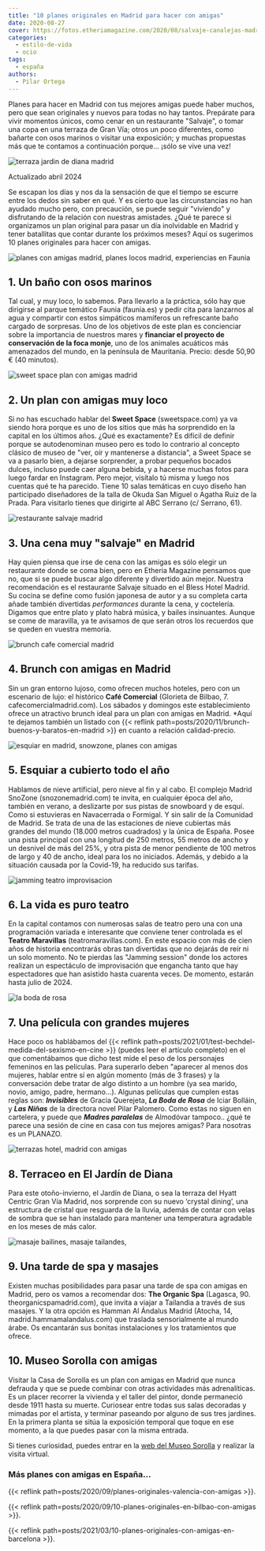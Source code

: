 ```yaml
---
title: "10 planes originales en Madrid para hacer con amigas"
date: 2020-08-27
cover: https://fotos.etheriamagazine.com/2020/08/salvaje-canalejas-madrid.jpg
categories: 
  - estilo-de-vida
  - ocio
tags: 
  - españa
authors: 
  - Pilar Ortega
---
```


Planes para hacer en Madrid con tus mejores amigas puede haber muchos, pero que sean 
originales y nuevos para todas no hay tantos. Prepárate para vivir momentos únicos, como 
cenar en un restaurante "Salvaje", o tomar una copa en una terraza de Gran Vía; otros un 
poco diferentes, como bañarte con osos marinos o visitar una exposición; y muchas 
propuestas más que te contamos a continuación porque... ¡sólo se vive una vez! 

![terraza jardin de diana madrid](https://fotos.etheriamagazine.com/2020/08/terraza-jardin-diana-hyatt-madrid.jpg "Terraza Jardín de Diana, uno de los planes en Madrid con amigas.")

Actualizado abril 2024 

Se escapan los días y nos da la sensación de que el tiempo se escurre entre los dedos 
sin saber en qué. Y es cierto que las circunstancias no han ayudado mucho pero, con 
precaución, se puede seguir "viviendo" y disfrutando de la relación con nuestras 
amistades. ¿Qué te parece si organizamos un plan original para pasar un día inolvidable 
en Madrid y tener batallitas que contar durante los próximos meses? Aquí os sugerimos 10 
planes originales para hacer con amigas. 

![planes con amigas madrid, planes locos madrid, experiencias en Faunia](https://fotos.etheriamagazine.com/2020/08/planes-amigas-madrid-faunia.jpg "Baño con osos marinos en Faunia.")

## 1\. Un baño con osos marinos

Tal cual, y muy loco, lo sabemos. Para llevarlo a la práctica, sólo hay que dirigirse al 
parque temático Faunia (faunia.es) y pedir cita para lanzarnos al agua y compartir con 
estos simpáticos mamíferos un refrescante baño cargado de sorpresas. Uno de los 
objetivos de este plan es concienciar sobre la importancia de nuestros mares y 
**financiar el proyecto de conservación de la foca monje**, uno de los animales 
acuáticos más amenazados del mundo, en la península de Mauritania. Precio: desde 50,90 € 
(40 minutos). 

![sweet space plan con amigas madrid](https://fotos.etheriamagazine.com/2020/08/sweet-space-planes-amigas-madrid.jpg "Una foto imprescindible en © Sweet Space.")

## 2\. Un plan con amigas muy loco

Si no has escuchado hablar del **Sweet Space** (sweetspace.com) ya va siendo hora porque 
es uno de los sitios que más ha sorprendido en la capital en los últimos años. ¿Qué es 
exactamente? Es difícil de definir porque se autodenominan museo pero es todo lo 
contrario al concepto clásico de museo de "ver, oír y mantenerse a distancia", a Sweet 
Space se va a pasarlo bien, a dejarse sorprender, a probar pequeños bocados dulces, 
incluso puede caer alguna bebida, y a hacerse muchas fotos para luego fardar en 
Instagram. Pero mejor, visítalo tú misma y luego nos cuentas qué te ha parecido. Tiene 
10 salas temáticas en cuyo diseño han participado diseñadores de la talla de Okuda San 
Miguel o Agatha Ruiz de la Prada. Para visitarlo tienes que dirigirte al ABC Serrano (c/ 
Serrano, 61). 

![restaurante salvaje madrid](https://fotos.etheriamagazine.com/2020/08/salvaje-madrid.jpg "© Restaurante Salvaje Madrid.")

## 3\. Una cena muy "salvaje" en Madrid

Hay quien piensa que irse de cena con las amigas es sólo elegir un restaurante donde se 
coma bien, pero en Etheria Magazine pensamos que no, que si se puede buscar algo 
diferente y divertido aún mejor. Nuestra recomendación es el restaurante Salvaje situado 
en el Bless Hotel Madrid. Su cocina se define como fusión japonesa de autor y a su 
completa carta añade también divertidas _performances_ durante la cena, y coctelería. 
Digamos que entre plato y plato habrá música, y bailes insinuantes. Aunque se come de 
maravilla, ya te avisamos de que serán otros los recuerdos que se queden en vuestra 
memoria. 

![brunch cafe comercial madrid](https://fotos.etheriamagazine.com/2020/08/brunch-cafe-comercial.jpg "Brunch del Café Comercial, un excelente plan con amigas en Madrid.")

## 4\. Brunch con amigas en Madrid

Sin un gran entorno lujoso, como ofrecen muchos hoteles, pero con un escenario de lujo: 
el histórico **Café Comercial** (Glorieta de Bilbao, 7. cafecomercialmadrid.com). Los 
sábados y domingos este establecimiento ofrece un atractivo brunch ideal para un plan 
con amigas en Madrid. \*Aquí te dejamos también un listado con {{< reflink 
path=posts/2020/11/brunch-buenos-y-baratos-en-madrid >}} en cuanto a relación 
calidad-precio. 

![esquiar en madrid, snowzone, planes con amigas](https://fotos.etheriamagazine.com/2020/08/esquiar-madrid-SnowZone.jpg "Snowzone, para esquiar todo el año en Madrid.")

## 5\. Esquiar a cubierto todo el año

Hablamos de nieve artificial, pero nieve al fin y al cabo. El complejo Madrid SnoZone 
(snozonemadrid.com) te invita, en cualquier época del año, también en verano, a 
deslizarte por sus pistas de snowboard y de esquí. Como si estuvieras en Navacerrada o 
Formigal. Y sin salir de la Comunidad de Madrid. Se trata de una de las estaciones de 
nieve cubiertas más grandes del mundo (18.000 metros cuadrados) y la única de España. 
Posee una pista principal con una longitud de 250 metros, 55 metros de ancho y un 
desnivel de más del 25%, y otra pista de menor pendiente de 100 metros de largo y 40 de 
ancho, ideal para los no iniciados. Además, y debido a la situación causada por la 
Covid-19, ha reducido sus tarifas. 

![jamming teatro improvisacion](https://fotos.etheriamagazine.com/2021/09/teatro-improvisacion-jamming.jpg "Jamming, teatro de improvisación y escuela.")

## 6\. La vida es puro teatro

En la capital contamos con numerosas salas de teatro pero una con una programación 
variada e interesante que conviene tener controlada es el **Teatro Maravillas** 
(teatromaravillas.com). En este espacio con más de cien años de historia encontrarás 
obras tan divertidas que no dejarás de reír ni un solo momento. No te pierdas las 
"Jamming session" donde los actores realizan un espectáculo de improvisación que 
engancha tanto que hay espectadores que han asistido hasta cuarenta veces. De momento, 
estarán hasta julio de 2024. 

![la boda de rosa](https://fotos.etheriamagazine.com/2021/01/Test-Cartel-La-Boda-de-Rosa.jpg "Imagen del cartel de 'La boda de Rosa'.")

## 7\. Una película con grandes mujeres

Hace poco os hablábamos del {{< reflink 
path=posts/2021/01/test-bechdel-medida-del-sexismo-en-cine >}} (puedes leer el artículo 
completo) en el que comentábamos que dicho test mide el peso de los personajes femeninos 
en las películas. Para superarlo deben "aparecer al menos dos mujeres, hablar entre sí 
en algún momento (más de 3 frases) y la conversación debe tratar de algo distinto a un 
hombre (ya sea marido, novio, amigo, padre, hermano…). Algunas películas que cumplen 
estas reglas son: _**Invisibles**_ de Gracia Querejeta, _**La Boda de Rosa**_ de Iciar 
Bolláin, y _**Las Niñas**_ de la directora novel Pilar Palomero. Como estas no siguen en 
cartelera, y puede que **_Madres paralelas_** de Almodóvar tampoco.. ¿qué te parece una 
sesión de cine en casa con tus mejores amigas? Para nosotras es un PLANAZO. 

![terrazas hotel, madrid con amigas](https://fotos.etheriamagazine.com/2020/08/planes-madrid-Terraza-Hyatt.jpg "Terraza El Jardín de Diana, del Hotel Hyatt Centric Gran Vía.")

## 8\. Terraceo en El Jardín de Diana

Para este otoño-invierno, el Jardín de Diana, o sea la terraza del Hyatt Centric Gran 
Vía Madrid, nos sorprende con su nuevo ‘crystal dining’, una estructura de cristal que 
resguarda de la lluvia, además de contar con velas de sombra que se han instalado para 
mantener una temperatura agradable en los meses de más calor. 

![masaje bailines, masaje tailandes,](https://fotos.etheriamagazine.com/2020/05/tipos-masajes-balines.jpg "En algunos masajes el aceite es fundamental. © Alan Caishan")

## 9\. Una tarde de spa y masajes

Existen muchas posibilidades para pasar una tarde de spa con amigas en Madrid, pero os 
vamos a recomendar dos: **The Organic Spa** (Lagasca, 90. theorganicspamadrid.com), que 
invita a viajar a Tailandia a través de sus masajes. Y la otra opción es Hamman Al 
Ándalus Madrid (Atocha, 14, madrid.hammamalandalus.com) que traslada sensorialmente al 
mundo árabe. Os encantarán sus bonitas instalaciones y los tratamientos que ofrece. 

## 10\. Museo Sorolla con amigas

Visitar la Casa de Sorolla es un plan con amigas en Madrid que nunca defrauda y que se 
puede combinar con otras actividades más adrenalíticas. Es un placer recorrer la 
vivienda y el taller del pintor, donde permaneció desde 1911 hasta su muerte. Curiosear 
entre todas sus salas decoradas y mimadas por el artista, y terminar paseando por alguno 
de sus tres jardines. En la primera planta se sitúa la exposición temporal que toque en 
ese momento, a la que puedes pasar con la misma entrada. 

Si tienes curiosidad, puedes entrar en la [web del Museo 
Sorolla](http://www.culturaydeporte.gob.es/msorolla/exposicion/exposicion-permanente.html) 
y realizar la visita virtual. 

### Más planes con amigas en España...

{{< reflink path=posts/2020/09/planes-originales-valencia-con-amigas >}}. 

{{< reflink path=posts/2020/09/10-planes-originales-en-bilbao-con-amigas >}}. 

{{< reflink path=posts/2021/03/10-planes-originales-con-amigas-en-barcelona >}}.

